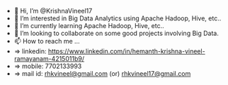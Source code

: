 - 👋 Hi, I’m @KrishnaVineel17
- 👀 I’m interested in Big Data Analytics using Apache Hadoop, Hive, etc..
- 🌱 I’m currently learning Apache Hadoop, Hive, etc..
- 💞️ I’m looking to collaborate on some good projects involving Big Data. 
- 📫 How to reach me ...  
- => linkedin: https://www.linkedin.com/in/hemanth-krishna-vineel-ramayanam-4215011b9/  
- => mobile: 7702133993
- => mail id: rhkvineel@gmail.com (or) rhkvineel17@gmail.com

<!---
KrishnaVineel17/KrishnaVineel17 is a ✨ special ✨ repository because its `README.md` (this file) appears on your GitHub profile.
You can click the Preview link to take a look at your changes.
--->
